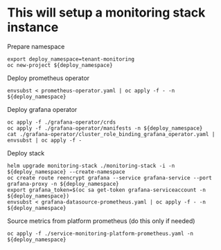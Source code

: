 # This will setup a monitoring stack instance

Prepare namespace

```shell
export deploy_namespace=tenant-monitoring
oc new-project ${deploy_namespace}
```

Deploy prometheus operator

```shell
envsubst < prometheus-operator.yaml | oc apply -f - -n ${deploy_namespace}
```

Deploy grafana operator

```shell
oc apply -f ./grafana-operator/crds
oc apply -f ./grafana-operator/manifests -n ${deploy_namespace}
cat ./grafana-operator/cluster_role_binding_grafana_operator.yaml | envsubst | oc apply -f -
```

Deploy stack

```shell
helm upgrade monitoring-stack ./monitoring-stack -i -n ${deploy_namespace} --create-namespace
oc create route reencrypt grafana --service grafana-service --port grafana-proxy -n ${deploy_namespace}
export grafana_token=$(oc sa get-token grafana-serviceaccount -n ${deploy_namespace})
envsubst < grafana-datasource-prometheus.yaml | oc apply -f - -n ${deploy_namespace}
```

Source metrics from platform prometheus (do this only if needed)

```shell
oc apply -f ./service-monitoring-platform-prometheus.yaml -n ${deploy_namespace}
```
